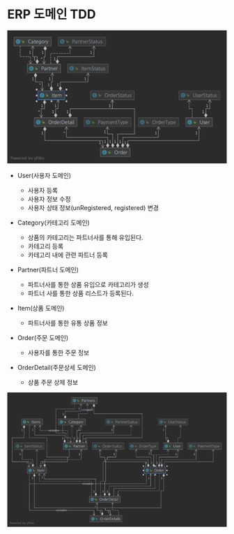 # ERP 도메인 TDD


![ERP Diagram](docs/erp_diagram.png)

- User(사용자 도메인)
    - 사용자 등록
    - 사용자 정보 수정
    - 사용자 상태 정보(unRegistered, registered) 변경
  
- Category(카테고리 도메인)
    - 상품의 카테고리는 파트너사를 통해 유입된다.
    - 카테고리 등록
    - 카테고리 내에 관련 파트너 등록

- Partner(파트너 도메인)
    - 파트너사를 통한 상품 유입으로 카테고리가 생성
    - 파트너 사를 통한 상품 리스트가 등록된다.

- Item(상품 도메인)
    - 파트너사를 통한 유통 상품 정보
  
- Order(주문 도메인)
    - 사용자를 통한 주문 정보

- OrderDetail(주문상세 도메인)
  - 상품 주문 상제 정보


![ERP Diagram Refactor OOP 1](docs/erp_diagram_1.png)
